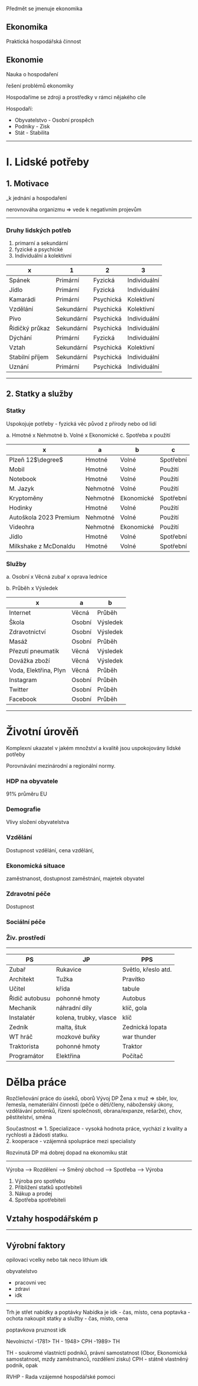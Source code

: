 Předmět se jmenuje ekonomika

## Ekonomika
Praktická hospodářská činnost


## Ekonomie
Nauka o hospodaření

řešení problémů ekonomiky

Hospodaříme se zdroji a prostředky v rámci nějakého cíle

Hospodaří:
- Obyvatelstvo - Osobní prospěch
- Podniky - Zisk
- Stát - Stabilita 

---
# I. Lidské potřeby
## 1. Motivace
_k jednání a hospodaření

nerovnováha organizmu => vede k negativním projevům

---
### Druhy lidských potřeb

 1. primarní a sekundární
 2. fyzické a psychické
 3. Individuální a kolektivní


| x               | 1          | 2         | 3            |
| --------------- | ---------- | --------- | ------------ |
| Spánek          | Primární   | Fyzická   | Individuální |
| Jídlo           | Primární   | Fyzická   | Individuální |
| Kamarádi        | Primární   | Psychická | Kolektivní   |
| Vzdělání        | Sekundární | Psychická | Kolektivní   |
| Pivo            | Sekundární | Psychická | Individuální |
| Řidičký průkaz  | Sekundární | Psychická | Individuální |
| Dýchání         | Primární   | Fyzická   | Individuální |
| Vztah           | Sekundární | Psychická | Kolektivní   |
| Stabilní příjem | Sekundární | Psychická | Individuální |
| Uznání          | Primární   | Psychická | Individuální | 

---

## 2. Statky a služby
### Statky 
Uspokojuje potřeby - fyzická věc
původ z přírody nebo od lidí

a. Hmotné x Nehmotné
b. Volné x Ekonomické
c. Spotřeba x použití

| x                      | a        | b          | c         |
| ---------------------- | -------- | ---------- | --------- |
| Plzeň 12$\degree$      | Hmotné   | Volné | Spotřební |
| Mobil                  | Hmotné   | Volné | Použití   |
| Notebook               | Hmotné   | Volné | Použití   |
| M. Jazyk               | Nehmotné | Volné      | Použití   |
| Kryptoměny             | Nehmotné | Ekonomické | Spotřební |
| Hodinky                | Hmotné   | Volné | Použití   |
| Autoškola 2023 Premium | Nehmotné | Volné | Použití   |
| Videohra               | Nehmotné | Ekonomické | Použití   |
| Jídlo                  | Hmotné   | Volné | Spotřební |
| Milkshake z McDonaldu  | Hmotné   | Volné | Spotřební          |
### Služby

a. Osobní x Věcná
	zubař x oprava lednice

b. Průběh x Výsledek

| x                     | a      | b        |
| --------------------- | ------ | -------- |
| Internet              | Věcná  | Průběh   |
| Škola                 | Osobní | Výsledek |
| Zdravotnictví         | Osobní | Výsledek |
| Masáž                 | Osobní | Průběh   |
| Přezutí pneumatik     | Věcná  | Výsledek  |
| Dovážka zboží         | Věcná  | Výsledek |
| Voda, Elektřina, Plyn | Věcná | Průběh   |
| Instagram             | Osobní | Průběh   |
| Twitter               | Osobní | Průběh   |
| Facebook              | Osobní | Průběh   | 

---

# Životní úrověň
Komplexní ukazatel v jakém množství a kvalitě jsou uspokojovány lidské potřeby

Porovnávání mezinárodní a regionální normy. 

### HDP na obyvatele
$91\%$ průměru EU
### Demografie
Vlivy složení obyvatelstva
### Vzdělání
Dostupnost vzdělání, cena vzdělání, 
### Ekonomická situace
zaměstnanost, dostupnost zaměstnání, majetek obyvatel

### Zdravotní péče
Dostupnost

### Sociální péče

### Živ. prostředí


---

| PS             | JP                     | PPS                 |
| -------------- | ---------------------- | ------------------- |
| Zubař          | Rukavice               | Světlo, křeslo atd. |
| Architekt      | Tužka                  | Pravítko            |
| Učitel         | křída                  | tabule              |
| Řidič autobusu | pohonné hmoty          | Autobus             |
| Mechanik       | náhradní díly          | klíč, gola          |
| Instalatér     | kolena, trubky, vlasce | klíč                |
| Zedník         | malta, štuk            | Zednická lopata     |
| WT hráč        | mozkové buňky          | war thunder         |
| Traktorista    | pohonné hmoty          | Traktor             |
| Programátor    | Elektřina              | Počítač             |



# Dělba práce
Rozčleňování práce do úseků, oborů
Vývoj DP
	Žena x muž => sběr, lov, řemesla, nemateriální činnosti (péče o děti/členy, náboženský úkony, vzdělávání potomků, řízení společnosti, obrana/expanze, rešarže), chov, pěstitelství, směna

Součastnost =>
	1. Specializace - vysoká hodnota práce, vychází z kvality a rychlosti a žádosti statku.  
	2. kooperace - vzájemná spolupráce mezi specialisty

Rozvinutá DP má dobrej dopad na ekonomiku stát

---

Výroba --> Rozdělení --> Směný obchod --> Spotřeba --> Výroba

1.  Výroba pro spotřebu
2. Přibližení statků spotřebiteli
3. Nákup a prodej 
4. Spotřeba spotřebiteli


## Vztahy hospodářském p

---

## Výrobní faktory
opilovaci vcelky nebo tak neco
lithium idk

obyvatelstvo
 - pracovni vec
 - zdravi 
 - idk

---

Trh je střet nabídky a poptávky
Nabídka je idk - čas, místo, cena
poptavka - ochota nakoupit statky a služby - čas, místo, cena

poptavkova pruznost idk

Nevolnictví -1781> TH - 1948> CPH -1989> TH


TH - soukromé vlastnictí podniků, právní samostatnost (Obor, Ekonomická samostatnost, mzdy zaměstnanců, rozdělení zisku)
CPH - státně vlastněný podnik, opak

RVHP - Rada vzájemné hospodářské pomoci